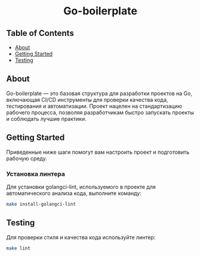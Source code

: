 <h1 align="center">Go-boilerplate</h1>

## Table of Contents

- [About](#about)
- [Getting Started](#getting_started)
- [Testing](#testing)

## About <a name="about"></a>

Go-boilerplate — это базовая структура для разработки проектов на Go, включающая CI/CD инструменты для проверки качества кода, тестирования и автоматизации. Проект нацелен на стандартизацию рабочего процесса, позволяя разработчикам быстро запускать проекты и соблюдать лучшие практики.

## Getting Started <a name="getting_started"></a>

Приведенные ниже шаги помогут вам настроить проект и подготовить рабочую среду.

### Установка линтера

Для установки golangci-lint, используемого в проекте для автоматического анализа кода, выполните команду:
```bash
make install-golangci-lint
```
## Testing <a name="testing"></a>
Для проверки стиля и качества кода используйте линтер:

```bash
make lint
```